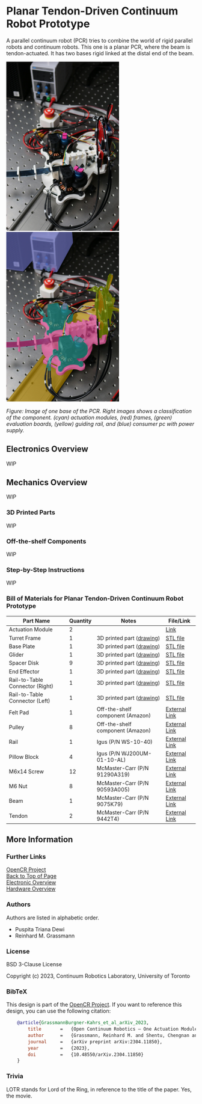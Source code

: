 # Planar Tendon-Driven Continuum Robot Prototype

A parallel continuum robot (PCR) tries to combine the world of rigid parallel robots and continuum robots.
This one is a planar PCR, where the beam is tendon-actuated.
It has two bases rigid linked at the distal end of the beam.

<img src="images/LOTR_PCR.png" alt="catchy overview" width="300"/>
<img src="images/Classification_PCR.png" alt="classification overview" width="300"/>

*Figure: Image of one base of the PCR. Right images shows a classification of the component. (cyan) actuation modules, (red) frames, (green) evaluation boards, (yellow) guiding rail, and (blue) consumer pc with power supply.*


## Electronics Overview

WIP


## Mechanics Overview

WIP

### 3D Printed Parts

WIP


### Off-the-shelf Components

WIP


### Step-by-Step Instructions

WIP

### Bill of Materials for Planar Tendon-Driven Continuum Robot Prototype 


| Part Name                       | Quantity | Notes                                                                        | File/Link                                                                                                                                                                                                                    |  
|---------------------------------|----------|------------------------------------------------------------------------------|------------------------------------------------------------------------------------------------------------------------------------------------------------------------------------------------------------------------------|   
| Actuation Module                | 2        |                                                                              | [Link](https://github.com/ContinuumRoboticsLab/OpenCR-Hardware/tree/main/mechanics/actuation_module)                                                                                                                         |
| Turret Frame                    | 1        | 3D printed part ([drawing](drawings/Frame_turret_drawing.pdf))               | [STL file](stl_files/frame_turret.stl)                                                                                                                                                                                       |
| Base Plate                      | 1        | 3D printed part ([drawing](drawings/Frame_base_plate_drawing.pdf))           | [STL file](stl_files/frame_base_plate.stl)                                                                                                                                                                                   |
| Glider                          | 1        | 3D printed part ([drawing](drawings/EE_glider_small_drawing.pdf))            | [STL file](stl_files/EE_glider_small.stl)                                                                                                                                                                                    |
| Spacer Disk                     | 9        | 3D printed part ([drawing](drawings/Spacer_Disk_drawing.pdf))                | [STL file](stl_files/spacer_disk.stl)                                                                                                                                                                                        |
| End Effector                    | 1        | 3D printed part ([drawing](drawings/EE_middle_drawing.pdf))                  | [STL file](stl_files/EE_middle.stl)                                                                                                                                                                                          |
| Rail-to-Table Connector (Right) | 1        | 3D printed part ([drawing](drawings/rail2table_connector_right_drawing.pdf)) | [STL file](stl_files/rail2table_connector_right.stl)                                                                                                                                                                         |
| Rail-to-Table Connector (Left)  | 1        | 3D printed part ([drawing](drawings/Rail2table_connector_left_drawing.pdf))  | [STL file](stl_files/rail2table_connector_left.stl)                                                                                                                                                                          |
| Felt Pad                        | 1        | Off-the-shelf component (Amazon)                                             | [External Link](https://www.amazon.ca/Scotch-SP828-NA-Round-Furniture-Brown/dp/B01MTMXCGC/ref=sr_1_4?crid=2CS0CEP2WS7PA&keywords=felt%2Bpads%2B3%22&qid=1685066557&s=hi&sprefix=felt%2Bpads%2B3%2B%2Ctools%2C89&sr=1-4&th=1) |
| Pulley                          | 8        | Off-the-shelf component (Amazon)                                             | [External Link](https://www.amazon.ca/V623ZZ-Groove-Bearing-Carbon-3x12x4mm/dp/B07CV8CW1F)                                                                                                                                   |
| Rail                            | 1        | Igus (P/N WS-10-40)                                                          | [External Link](https://www.igus.eu/product/732?artNr=WS-10-40)                                                                                                                                                              |
| Pillow Block                    | 4        | Igus (P/N WJ200UM-01-10-AL)                                                  | [External Link](https://https://www.igus.ca/product/1165?artNr=WJ200UM-01-10-AL)                                                                                                                                             |
| M6x14 Screw                     | 12       | McMaster-Carr (P/N 91290A319)                                                | [External Link](https://www.mcmaster.com/91290A319/)                                                                                                                                                                         |
| M6 Nut                          | 8        | McMaster-Carr (P/N 90593A005)                                                | [External Link](https://www.mcmaster.com/90593A005/)                                                                                                                                                                         |
| Beam                            | 1        | McMaster-Carr (P/N 9075K79)                                                  | [External Link](https://www.mcmaster.com/9075K79/)                                                                                                                                                                           |
| Tendon                          | 2        | McMaster-Carr (P/N 9442T4)                                                   | [External Link](https://www.mcmaster.com/9442T4/)                                                                                                                                                                            |



## More Information

### Further Links

[OpenCR Project](http://opencontinuumrobotics.ca)
<br/>
[Back to Top of Page](README.md)
<br/>
[Electronic Overview](electronics/README.md)
<br/>
[Hardware Overview](mechanics/README.md)

### Authors

Authors are listed in alphabetic order.

- Puspita Triana Dewi
- Reinhard M. Grassmann


### License

BSD 3-Clause License

Copyright (c) 2023, Continuum Robotics Laboratory, University of Toronto


### BibTeX

This design is part of the [OpenCR Project](http://www.opencontinuumrobotics.ca/).
If you want to reference this design, you can use the following citation:

```bibtex
    @article{GrassmannBurgner-Kahrs_et_al_arXiv_2023,
        title       =   {Open Continuum Robotics – One Actuation Module to Create them All},
        author      =   {Grassmann, Reinhard M. and Shentu, Chengnan and Hamoda, Taqi and Triana Dewi, Puspita and Burgner-Kahrs, Jessica},
        journal     =   {arXiv preprint arXiv:2304.11850},
        year        =   {2023},
        doi         =   {10.48550/arXiv.2304.11850}
    }
```

### Trivia

LOTR stands for Lord of the Ring, in reference to the title of the paper. Yes, the movie.
